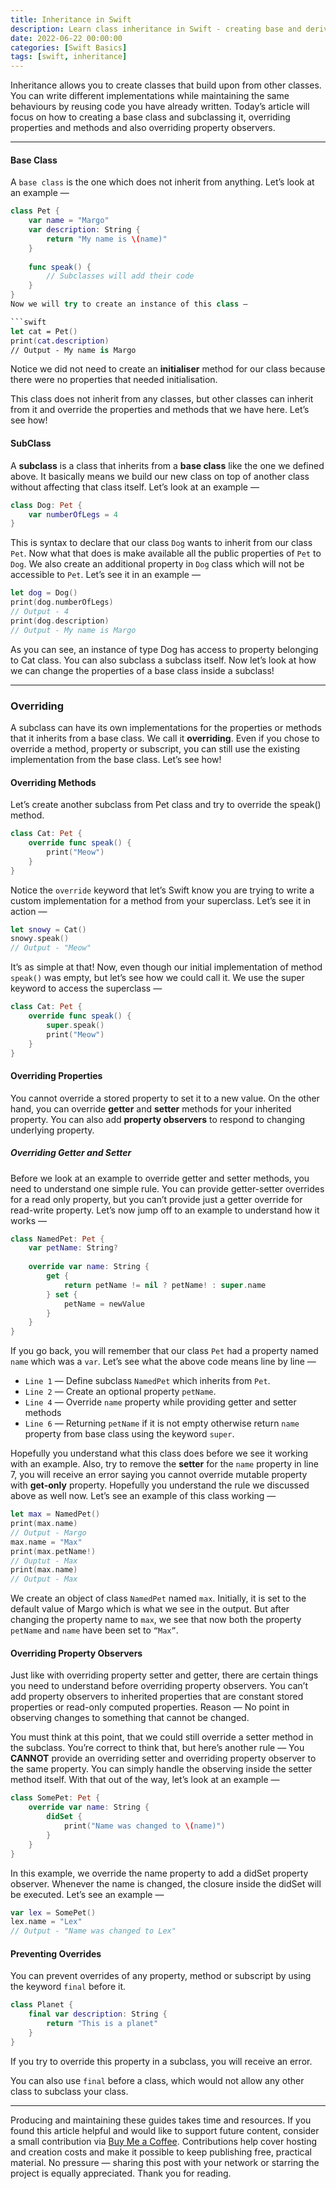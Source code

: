 ```yaml
---
title: Inheritance in Swift
description: Learn class inheritance in Swift - creating base and derived classes, method/property overriding, initialiser rules, and using final to prevent overrides.
date: 2022-06-22 00:00:00
categories: [Swift Basics]
tags: [swift, inheritance]
---
```

Inheritance allows you to create classes that build upon from other classes. You can write different implementations while maintaining the same behaviours by reusing code you have already written. Today’s article will focus on how to creating a base class and subclassing it, overriding properties and methods and also overriding property observers.

---

#### Base Class
A `base class` is the one which does not inherit from anything. Let’s look at an example —

```swift
class Pet {
    var name = "Margo"
    var description: String {
        return "My name is \(name)"
    }
    
    func speak() {
        // Subclasses will add their code
    }
}
Now we will try to create an instance of this class —

```swift
let cat = Pet()
print(cat.description)
// Output - My name is Margo
```

Notice we did not need to create an **initialiser** method for our class because there were no properties that needed initialisation.

This class does not inherit from any classes, but other classes can inherit from it and override the properties and methods that we have here. Let’s see how!

#### SubClass

A **subclass** is a class that inherits from a **base class** like the one we defined above. It basically means we build our new class on top of another class without affecting that class itself. Let’s look at an example —

```swift
class Dog: Pet {
    var numberOfLegs = 4
}
```

This is syntax to declare that our class `Dog` wants to inherit from our class `Pet`. Now what that does is make available all the public properties of `Pet` to `Dog`. We also create an additional property in `Dog` class which will not be accessible to `Pet`. Let’s see it in an example —

```swift
let dog = Dog()
print(dog.numberOfLegs)
// Output - 4
print(dog.description)
// Output - My name is Margo
```

As you can see, an instance of type Dog has access to property belonging to Cat class. You can also subclass a subclass itself. Now let’s look at how we can change the properties of a base class inside a subclass!

---

### Overriding

A subclass can have its own implementations for the properties or methods that it inherits from a base class. We call it **overriding**. Even if you chose to override a method, property or subscript, you can still use the existing implementation from the base class. Let’s see how!

#### Overriding Methods

Let’s create another subclass from Pet class and try to override the speak() method.

```swift
class Cat: Pet {
    override func speak() {
        print("Meow")
    }
}
```

Notice the `override` keyword that let’s Swift know you are trying to write a custom implementation for a method from your superclass. Let’s see it in action —

```swift
let snowy = Cat()
snowy.speak()
// Output - "Meow"
```

It’s as simple at that! Now, even though our initial implementation of method `speak()` was empty, but let’s see how we could call it. We use the super keyword to access the superclass —

```swift
class Cat: Pet {
    override func speak() {
        super.speak()
        print("Meow")
    }
}
```

#### Overriding Properties

You cannot override a stored property to set it to a new value. On the other hand, you can override **getter** and **setter** methods for your inherited property. You can also add **property observers** to respond to changing underlying property.

##### Overriding Getter and Setter

Before we look at an example to override getter and setter methods, you need to understand one simple rule. You can provide getter-setter overrides for a read only property, but you can’t provide just a getter override for read-write property. Let’s now jump off to an example to understand how it works —

```swift
class NamedPet: Pet {
    var petName: String?
    
    override var name: String {
        get {
            return petName != nil ? petName! : super.name
        } set {
            petName = newValue
        }
    }
}
```

If you go back, you will remember that our class `Pet` had a property named `name` which was a `var`. Let’s see what the above code means line by line —
- `Line 1` — Define subclass `NamedPet` which inherits from `Pet`.
- `Line 2` — Create an optional property `petName`.
- `Line 4` — Override `name` property while providing getter and setter methods
- `Line 6` — Returning `petName` if it is not empty otherwise return `name` property from base class using the keyword `super`.


Hopefully you understand what this class does before we see it working with an example. Also, try to remove the **setter** for the `name` property in line 7, you will receive an error saying you cannot override mutable property with **get-only** property. Hopefully you understand the rule we discussed above as well now. Let’s see an example of this class working —

```swift
let max = NamedPet()
print(max.name)
// Output - Margo
max.name = "Max"
print(max.petName!)
// Ouptut - Max
print(max.name)
// Output - Max
```

We create an object of class `NamedPet` named `max`. Initially, it is set to the default value of Margo which is what we see in the output. But after changing the property name to `max`, we see that now both the property `petName` and `name` have been set to `“Max”`.

#### Overriding Property Observers

Just like with overriding property setter and getter, there are certain things you need to understand before overriding property observers. You can’t add property observers to inherited properties that are constant stored properties or read-only computed properties. Reason — No point in observing changes to something that cannot be changed.

You must think at this point, that we could still override a setter method in the subclass. You’re correct to think that, but here’s another rule — You **CANNOT** provide an overriding setter and overriding property observer to the same property. You can simply handle the observing inside the setter method itself. With that out of the way, let’s look at an example —

```swift
class SomePet: Pet {
    override var name: String {
        didSet {
            print("Name was changed to \(name)")
        }
    }
}
```

In this example, we override the name property to add a didSet property observer. Whenever the name is changed, the closure inside the didSet will be executed. Let’s see an example —

```swift
var lex = SomePet()
lex.name = "Lex"
// Output - "Name was changed to Lex"
```

#### Preventing Overrides

You can prevent overrides of any property, method or subscript by using the keyword `final` before it.

```swift
class Planet {
    final var description: String {
        return "This is a planet"
    }
}
```
If you try to override this property in a subclass, you will receive an error.

You can also use `final` before a class, which would not allow any other class to subclass your class.

---

Producing and maintaining these guides takes time and resources. If you found this article helpful and would like to support future content, consider a small contribution via [Buy Me a Coffee](https://buymeacoffee.com/swiftsimplified). Contributions help cover hosting and creation costs and make it possible to keep publishing free, practical material. No pressure — sharing this post with your network or starring the project is equally appreciated. Thank you for reading.